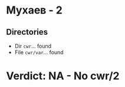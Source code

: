 # Мухаев - 2
## Directories
- Dir `cwr`... found
- File `cwr/var`... found
# Verdict: **NA** - No cwr/2
